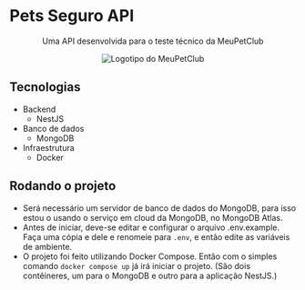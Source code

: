 # Pets Seguro API

<div align="center">

Uma API desenvolvida para o teste técnico da MeuPetClub

![Logotipo do MeuPetClub](https://encrypted-tbn0.gstatic.com/images?q=tbn:ANd9GcTEh74naIH8AqdrrGzJrvereEDsxE3zyDCYz2GYcqkoxg&s) 

</div>

## Tecnologias
- Backend
  - NestJS
- Banco de dados
  - MongoDB
- Infraestrutura
  - Docker

## Rodando o projeto

- Será necessário um servidor de banco de dados do MongoDB, para isso estou o usando o serviço em cloud da MongoDB, no MongoDB Atlas. 
- Antes de iniciar, deve-se editar e configurar o arquivo .env.example. Faça uma cópia e dele e renomeie para `.env`, e então edite as variáveis de ambiente.
- O projeto foi feito utilizando Docker Compose. Então com o simples comando `docker compose up` já irá iniciar o projeto.
(São dois contêineres, um para o MongoDB e outro para a aplicação NestJS.)
